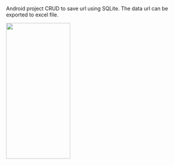 Android project CRUD to save url using SQLite. The data url can be exported to excel file.

<a href="url"><img src="https://teknoguna.com/assets/images/projects/web_address_notes.gif" align="left" height="370" width="175" ></a>

